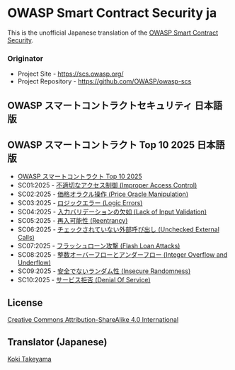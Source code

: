 # OWASP Smart Contract Security ja

This is the unofficial Japanese translation of the [OWASP Smart Contract Security](https://github.com/OWASP/owasp-scs).

### Originator

- Project Site - <https://scs.owasp.org/>
- Project Repository - <https://github.com/OWASP/owasp-scs>

## OWASP スマートコントラクトセキュリティ 日本語版

## OWASP スマートコントラクト Top 10 2025 日本語版

* [OWASP スマートコントラクト Top 10 2025](Document/docs/sctop10/index.md)
* SC01:2025 - [不適切なアクセス制御 (Improper Access Control)](Document/docs/sctop10/SC01-access-control.md)
* SC02:2025 - [価格オラクル操作 (Price Oracle Manipulation)](Document/docs/sctop10/SC02-price-oracle-manipulation.md)
* SC03:2025 - [ロジックエラー (Logic Errors)](Document/docs/sctop10/SC03-logic-errors.md)
* SC04:2025 - [入力バリデーションの欠如 (Lack of Input Validation)](Document/docs/sctop10/SC04-lack-of-input-validation.md)
* SC05:2025 - [再入可能性 (Reentrancy)](Document/docs/sctop10/SC05-reentrancy-attacks.md)
* SC06:2025 - [チェックされていない外部呼び出し (Unchecked External Calls)](Document/docs/sctop10/SC06-unchecked-external-calls.md)
* SC07:2025 - [フラッシュローン攻撃 (Flash Loan Attacks)](Document/docs/sctop10/SC07-flash-loan-attacks.md)
* SC08:2025 - [整数オーバーフローとアンダーフロー (Integer Overflow and Underflow)](Document/docs/sctop10/SC08-integer-overflow-underflow.md)
* SC09:2025 - [安全でないランダム性 (Insecure Randomness)](Document/docs/sctop10/SC09-insecure-randomness.md)
* SC10:2025 - [サービス拒否 (Denial Of Service)](Document/docs/sctop10/SC10-denial-of-service.md)

## License

[Creative Commons Attribution-ShareAlike 4.0 International](https://creativecommons.org/licenses/by-sa/4.0/)

## Translator (Japanese)

[Koki Takeyama](https://github.com/coky-t)
